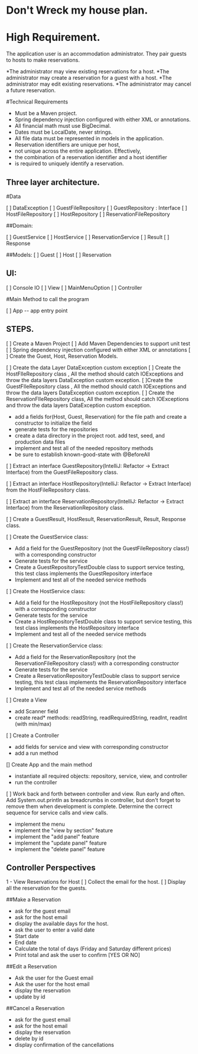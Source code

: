 # Don't Wreck my house plan.

# High Requirement.

The application user is an accommodation administrator. They pair guests to hosts to make reservations.

*The administrator may view existing reservations for a host.
*The administrator may create a reservation for a guest with a host.
*The administrator may edit existing reservations.
*The administrator may cancel a future reservation.


#Technical Requirements
* Must be a Maven project.
* Spring dependency injection configured with either XML or annotations.
* All financial math must use BigDecimal.
* Dates must be LocalDate, never strings.
* All file data must be represented in models in the application.
* Reservation identifiers are unique per host,
* not unique across the entire application. Effectively,
* the combination of a reservation identifier and a host identifier 
* is required to uniquely identify a reservation.

## Three layer architecture.
#Data 

[ ] DataException
[ ] GuestFileRepository
[ ] GuestRepository : Interface
[ ] HostFileRepository 
[ ] HostRepository 
[ ] ReservationFileRepository

##Domain: 

[ ] GuestService
[ ] HostService
[ ] ReservationService
[ ] Result
[ ] Response

##Models: 
[ ] Guest
[ ] Host
[ ] Reservation

## UI: 
[ ] Console IO 
[ ] View
[ ] MainMenuOption 
[ ] Controller

#Main Method to call the program 

[ ] App -- app entry point

## STEPS.

[ ] Create a Maven Project 
[ ] Add Maven Dependencies to support unit test
[ ] Spring dependency injection configured with either XML or annotations 
[ ] Create the Guest, Host, Reservation Models.

[ ] Create the data Layer DataException custom exception
[ ] Create the HostFIleRepository class ,
All the method should catch IOExceptions and throw the data layers DataException custom exception.
[ ]Create the GuestFIleRepository class , 
All the method should catch IOExceptions and throw the data layers DataException custom exception.
[ ] Create the ReservationFIleRepository class, 
All the method should catch IOExceptions and throw the data layers DataException custom exception.

* add a fields for(Host, Guest, Reservation) for the file path and create a constructor to initialize the field
* generate tests for the repositories
* create a data directory in the project root. add test, seed, and production data files
* implement and test all of the needed repository methods
* be sure to establish known-good-state with @BeforeAll

[ ] Extract an interface GuestRepository(IntelliJ: Refactor -> Extract Interface) 
from the GuestFileRepository class.

[ ] Extract an interface HostRepository(IntelliJ: Refactor -> Extract Interface)
from the HostFileRepository class.

[ ] Extract an interface ReservationRepository(IntelliJ: Refactor -> Extract Interface)
from the ReservationRepository class.

[ ] Create a GuestResult, HostResult, ReservationResult, Result, Response class.


[ ] Create the GuestService class:
* Add a field for the GuestRepository (not the GuestFileRepository class!) with a corresponding constructor
* Generate tests for the service
* Create a GuestRepositoryTestDouble class to support service testing, this test class implements the GuestRepository interface
* Implement and test all of the needed service methods

[ ] Create the HostService class:
* Add a field for the HostRepository (not the HostFileRepository class!) with a corresponding constructor
* Generate tests for the service
* Create a HostRepositoryTestDouble class to support service testing, this test class implements the HostRepository interface
* Implement and test all of the needed service methods

[ ] Create the ReservationService class:
* Add a field for the ReservationRepository (not the ReservationFileRepository class!) with a corresponding constructor
* Generate tests for the service
* Create a ReservationRepositoryTestDouble class to support service testing, this test class implements the ReservationRepository interface
* Implement and test all of the needed service methods

[ ] Create a View
* add Scanner field
* create read* methods: readString, readRequiredString, readInt, readInt (with min/max) 

[ ] Create a Controller
* add fields for service and view with corresponding constructor
* add a run method

[] Create App and the main method
* instantiate all required objects: repository, service, view, and controller
* run the controller

[ ] Work back and forth between controller and view. 
    Run early and often. Add System.out.println as breadcrumbs in
    controller, but don't forget to remove them when development is complete.
    Determine the correct sequence for service calls and view calls.

* implement the menu
* implement the "view by section" feature
* implement the "add panel" feature
* implement the "update panel" feature
* implement the "delete panel" feature

## Controller Perspectives

1 - View Reservations for Host 
[ ] Collect the email for the host.
[ ] Display all the reservation for the guests.


##Make a Reservation

* ask for the guest email
* ask for the host email
* display the available days for the host.
* ask the user to enter a valid date 
* Start date 
* End date 
* Calculate the total of days (Friday and Saturday different prices)
* Print total and ask the user to confirm [YES OR NO]

##Edit a Reservation
* Ask the user for the Guest email
* Ask the user for the host email
* display the reservation
* update by id


##Cancel a Reservation
* ask for the guest email
* ask for the host email
* display the reservation 
* delete by id 
* display confirmation of the cancellations













 